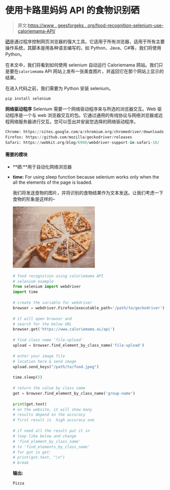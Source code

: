# 使用卡路里妈妈 API 的食物识别硒

> 原文:[https://www . geesforgeks . org/food-recognition-selenium-use-caloriemama-API/](https://www.geeksforgeeks.org/food-recognition-selenium-using-caloriemama-api/)

[硒](https://www.geeksforgeeks.org/browser-automation-using-selenium/)是通过程序控制网页浏览器的强大工具。它适用于所有浏览器，适用于所有主要操作系统，其脚本是用各种语言编写的，如 Python、Java、C#等，我们将使用 Python。

在本文中，我们将看到如何使用 selenium 自动运行 Caloriemama 网站。我们只是要在`caloriemama` API 网站上发布一张美食图片，并返回它在那个网站上显示的结果。

在进入代码之前，我们需要为 Python 安装 selenium。

```py
pip install selenium
```

**网络驱动程序**
Selenium 需要一个网络驱动程序来与所选的浏览器交互。Web 驱动程序是一个与 web 浏览器交互的包。它通过通用的有线协议与网络浏览器或远程网络服务器进行交互。您可以签出并安装您选择的网络驱动程序。

```py
Chrome: https://sites.google.com/a/chromium.org/chromedriver/downloads
Firefox: https://github.com/mozilla/geckodriver/releases
Safari: https://webkit.org/blog/6900/webdriver-support-in-safari-10/
```

#### 需要的模块

*   **硒:**用于自动化网络浏览器
*   **time:** For using sleep function because selenium works only when the all the elements of the page is loaded.

    我们将发送食物的图片，并将识别的食物结果作为文本发送。让我们考虑一下食物的形象是这样的–

    ![food](img/b1a057bdeb82315d328c17371b4f8c7e.png)

    ```py
    # food recognition using caloriemama API
    # selenium example
    from selenium import webdriver
    import time

    # create the variable for webdriver 
    browser = webdriver.Firefox(executable_path='/path/to/geckodriver') 

    # it will open browser and
    # search for the below URL
    browser.get('https://www.caloriemama.ai/api')

    # find class name 'file-upload' 
    upload = browser.find_element_by_class_name('file-upload')

    # enter your image file
    # location here & send image
    upload.send_keys("/path/to/food.jpeg") 

    time.sleep(5) 

    # return the value by class name
    get = browser.find_element_by_class_name('group-name')

    print(get.text) 
    # on the website, it will show many
    # results depend on the accuracy
    # first result is  high accuracy one

    # if need all the result put it in 
    # loop like below and change
    # 'find_element_by_class_name' 
    # to 'find_elements_by_class_name'
    # for got in get:
    # print(got.text, "\n") 
    # break 
    ```

    **输出:**

    ```py
    Pizza
    ```